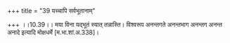 +++
title = "39 यच्चापि सर्वभूतानाम्"

+++
।।10.39।। मया विना यद्भूतं स्यात् तन्नास्ति। विश्वरूप अनन्तगते अनन्तभाग
अनन्तग अनन्त अनादे इत्यादि मोक्षधर्मे \[म.भा.शां.अ.338\]।
